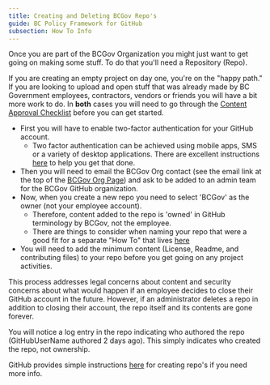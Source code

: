 ```yaml
---
title: Creating and Deleting BCGov Repo's
guide: BC Policy Framework for GitHub
subsection: How To Info
---
```


Once you are part of the BCGov Organization you might just want to get going on making some stuff. To do that you'll need a Repository (Repo).

If you are creating an empty project on day one, you're on the "happy path." If you are looking to upload and open stuff that was already made by BC Government employees, contractors, vendors or friends you will have a bit more work to do. In **both** cases you will need to go through the [Content Approval Checklist](https://github.com/bcgov/BC-Policy-Framework-For-GitHub/blob/master/BC-Open-Source-Development-Employee-Guide/Content-Approval-Checklist.md) before you can get started.

* First you will have to enable two-factor authentication for your GitHub account.
  * Two factor authentication can be achieved using mobile apps, SMS or a variety of desktop applications. There are excellent instructions [here](https://help.github.com/articles/about-two-factor-authentication/) to help you get that done.
* Then you will need to email the BCGov Org contact (see the email link at the top of the [BCGov Org Page](https://github.com/bcgov)) and ask to be added to an admin team for the BCGov GitHub organization.
* Now, when you create a new repo you need to select 'BCGov' as the owner (not your employee account).
  * Therefore, content added to the repo is 'owned' in GitHub terminology by BCGov, not the employee.
  * There are things to consider when naming your repo that were a good fit for a separate "How To" that lives [here](/BC-Gov-Org-HowTo/Naming-Repos)
* You will need to add the minimum content (License, Readme, and contributing files) to your repo before you get going on any project activities.

This process addresses legal concerns about content and security concerns about what would happen if an employee decides to close their GitHub account in the future. However, if an administrator deletes a repo in addition to closing their account, the repo itself and its contents are gone forever.

You will notice a log entry in the repo indicating who authored the repo (GitHubUserName authored 2 days ago). This simply indicates who created the repo, not ownership.

GitHub provides simple instructions [here](https://help.github.com/articles/creating-a-new-repository/) for creating repo's if you need more info.
